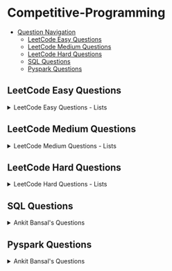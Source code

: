 # Competitive-Programming

- [Question Navigation](#question-navigation)
    - [LeetCode Easy Questions](#leetcode-easy-questions)
    - [LeetCode Medium Questions](#leetcode-medium-questions)
    - [LeetCode Hard Questions](#leetcode-hard-questions)
    - [SQL Questions](#sql-questions)
    - [Pyspark Questions](#pyspark-questions)


## LeetCode Easy Questions <a name="leetcode-easy-questions"></a>
<details>
<summary>LeetCode Easy Questions - Lists</summary>

- [2965. Find Missing and Repeated Values](https://github.com/vegetariancoder/competitive-programming/blob/main/python/leetcode/easy-question/2965.%20Find%20Missing%20and%20Repeated%20Values.py)
- [1929. Concatenation of Array](https://github.com/vegetariancoder/competitive-programming/blob/main/python/leetcode/easy-question/1929.%20Concatenation%20of%20Array.py)
- [1920. Build Array from Permutation](https://github.com/vegetariancoder/competitive-programming/blob/main/python/leetcode/easy-question/1920.%20Build%20Array%20from%20Permutation.py)
- [1512. Number of Good Pairs](https://github.com/vegetariancoder/competitive-programming/blob/main/python/leetcode/easy-question/1512.%20Number%20of%20Good%20Pairs.py)
- [2011. Final Value of Variable After Performing Operations](https://github.com/vegetariancoder/competitive-programming/blob/main/python/leetcode/easy-question/2011.%20Final%20Value%20of%20Variable%20After%20Performing%20Operations.py)
</details>

## LeetCode Medium Questions <a name="leetcode-medium-questions"></a>
<details>
<summary>LeetCode Medium Questions - Lists</summary>

</details>

## LeetCode Hard Questions <a name="leetcode-hard-questions"></a>
<details>
<summary>LeetCode Hard Questions - Lists</summary>

</details>

## SQL Questions <a name="sql-questions"></a>

<details>
<summary>Ankit Bansal's Questions</summary>

- [PWC Source Target](https://github.com/vegetariancoder/competitive-programming/blob/main/sql/ankit's_question/PWC_Source_Target.sql)
- [PWC Increasing Revenue](https://github.com/vegetariancoder/competitive-programming/blob/main/sql/ankit's_question/PWC_Increasing_Revenue.sql)
</details>


## Pyspark Questions <a name="pyspark-questions"></a>

<details>
<summary>Ankit Bansal's Questions</summary>

- [PWC Source Target](https://github.com/vegetariancoder/competitive-programming/blob/main/pyspark/ankit's_question/PWC_Source_Target.py)
</details>
